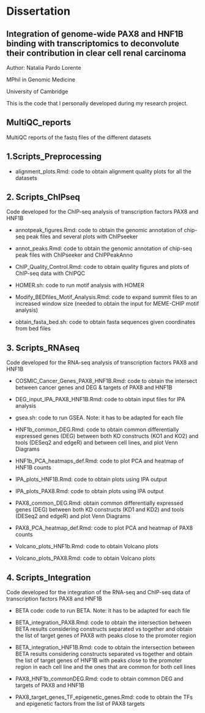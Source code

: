 # Dissertation

## Integration of genome-wide PAX8 and HNF1B binding with transcriptomics to deconvolute their contribution in clear cell renal carcinoma

Author: Natalia Pardo Lorente

MPhil in Genomic Medicine

University of Cambridge

This is the code that I personally developed during my research project.

## MultiQC_reports

MultiQC reports of the fastq files of the different datasets

## 1.Scripts_Preprocessing

- alignment_plots.Rmd: code to obtain alignment quality plots for all the datasets

## 2. Scripts_ChIPseq

Code developed for the ChIP-seq analysis of transcription factors PAX8 and HNF1B

- annotpeak_figures.Rmd: code to obtain the genomic annotation of chip-seq peak files and several plots with ChIPseeker

- annot_peaks.Rmd: code to obtain the genomic annotation of chip-seq peak files with ChIPseeker and ChIPPeakAnno

- ChIP_Quality_Control.Rmd: code to obtain quality figures and plots of ChIP-seq data with ChIPQC

- HOMER.sh: code to run motif analysis with HOMER

- Modify_BEDfiles_Motif_Analysis.Rmd: code to expand summit files to an increased window size (needed to obtain the input for MEME-CHIP motif analysis)

- obtain_fasta_bed.sh: code to obtain fasta sequences given coordinates from bed files

## 3. Scripts_RNAseq

Code developed for the RNA-seq analysis of transcription factors PAX8 and HNF1B

- COSMIC_Cancer_Genes_PAX8_HNF1B.Rmd: code to obtain the intersect between cancer genes and DEG & targets of PAX8 and HNF1B

- DEG_input_IPA_PAX8_HNF1B.Rmd: code to obtain input files for IPA analysis

- gsea.sh: code to run GSEA. Note: it has to be adapted for each file

- HNF1b_common_DEG.Rmd: code to obtain common differentially expressed genes (DEG) between both KO constructs (KO1 and KO2) and tools (DESeq2 and edgeR) and between cell lines, and plot Venn Diagrams

- HNF1b_PCA_heatmaps_def.Rmd: code to plot PCA and heatmap of HNF1B counts

- IPA_plots_HNF1B.Rmd: code to obtain plots using IPA output

- IPA_plots_PAX8.Rmd: code to obtain plots using IPA output

- PAX8_common_DEG.Rmd: obtain common differentially expressed genes (DEG) between both KD constructs (KD1 and KD2) and tools (DESeq2 and edgeR) and plot Venn Diagrams

- PAX8_PCA_heatmap_def.Rmd: code to plot PCA and heatmap of PAX8 counts

- Volcano_plots_HNF1b.Rmd: code to obtain Volcano plots

- Volcano_plots_PAX8.Rmd: code to obtain Volcano plots

## 4. Scripts_Integration

Code developed for the integration of the RNA-seq and ChIP-seq data of transcription factors PAX8 and HNF1B

- BETA code: code to run BETA. Note: it has to be adapted for each file

- BETA_integration_PAX8.Rmd: code to obtain the intersection between BETA results considering constructs separated vs together and obtain the list of target genes of PAX8 with peaks close to the promoter region

- BETA_integration_HNF1B.Rmd: code to obtain the intersection between BETA results considering constructs separated vs together and obtain the list of target genes of HNF1B with peaks close to the promoter region in each cell line and the ones that are common for both cell lines

- PAX8_HNF1b_commonDEG.Rmd: code to obtain common DEG and targets of PAX8 and HNF1B

- PAX8_target_genes_TF_epigenetic_genes.Rmd: code to obtain the TFs and epigenetic factors from the list of PAX8 targets





